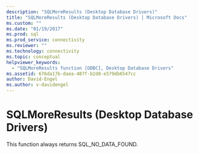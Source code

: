 ```yaml
---
description: "SQLMoreResults (Desktop Database Drivers)"
title: "SQLMoreResults (Desktop Database Drivers) | Microsoft Docs"
ms.custom: ""
ms.date: "01/19/2017"
ms.prod: sql
ms.prod_service: connectivity
ms.reviewer: ""
ms.technology: connectivity
ms.topic: conceptual
helpviewer_keywords: 
  - "SQLMoreResults function [ODBC], Desktop Database Drivers"
ms.assetid: 676da17b-daea-487f-b2d8-e579db6547cc
author: David-Engel
ms.author: v-davidengel
---
```

# SQLMoreResults (Desktop Database Drivers)
This function always returns SQL_NO_DATA_FOUND.
